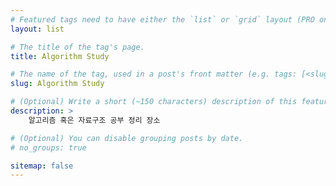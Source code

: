 ```yaml
---
# Featured tags need to have either the `list` or `grid` layout (PRO only).
layout: list

# The title of the tag's page.
title: Algorithm Study

# The name of the tag, used in a post's front matter (e.g. tags: [<slug>]).
slug: Algorithm Study

# (Optional) Write a short (~150 characters) description of this featured tag.
description: >
    알고리즘 혹은 자료구조 공부 정리 장소

# (Optional) You can disable grouping posts by date.
# no_groups: true

sitemap: false
---
```

